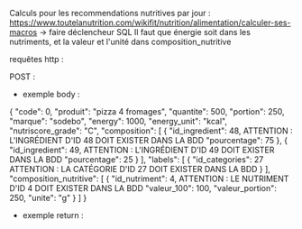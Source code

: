 Calculs pour les recommendations nutritives par jour : https://www.toutelanutrition.com/wikifit/nutrition/alimentation/calculer-ses-macros -> faire déclencheur SQL
Il faut que énergie soit dans les nutriments, et la valeur et l'unité dans composition_nutritive

requêtes http : 

POST :

- exemple body : 

{
    "code": 0,
    "produit": "pizza 4 fromages",
    "quantite": 500,
    "portion": 250,
    "marque": "sodebo",
    "energy": 1000,
    "energy_unit": "kcal",
    "nutriscore_grade": "C",
    "composition": [
        {
            "id_ingredient": 48,   ATTENTION : L'INGRÉDIENT D'ID 48 DOIT EXISTER DANS LA BDD
            "pourcentage": 75
        },
        {
            "id_ingredient": 49,   ATTENTION : L'INGRÉDIENT D'ID 49 DOIT EXISTER DANS LA BDD
            "pourcentage": 25
        }
    ],
    "labels": [
        {
            "id_categories": 27    ATTENTION : LA CATÉGORIE D'ID 27 DOIT EXISTER DANS LA BDD
        }
    ],
    "composition_nutritive": [
        {
            "id_nutriment": 4,    ATTENTION : LE NUTRIMENT D'ID 4 DOIT EXISTER DANS LA BDD
            "valeur_100": 100,
            "valeur_portion": 250,
            "unite": "g"
        }
    ]
}

- exemple return : 

